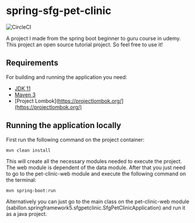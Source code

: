 # spring-sfg-pet-clinic

![CircleCI](https://circleci.com/gh/MikeSabillon/spring-sfg-pet-clinic/tree/develop.svg?style=svg)

A project I made from the spring boot beginner to guru course in udemy. This project an open source tutorial project. So feel free to use it!

## Requirements
For building and running the application you need:
- [JDK 11](https://www.oracle.com/technetwork/java/javase/downloads/jdk11-downloads-5066655.html)
- [Maven 3](https://maven.apache.org)
- [Project Lombok](https://projectlombok.org/](https://projectlombok.org/)

## Running the application locally
First run the following command on the project container:

    mvn clean install

This will create all the necessary modules needed to execute the project. The web module is dependent of the data module. After that you just need to go to the pet-clinic-web module and execute the following command on the terminal:
      
    mvn spring-boot:run
Alternatively you can just go to the main class on the pet-clinic-web module (sabillon.springframework5.sfgpetclinic.SfgPetClinicApplication) and run it as a java project.
